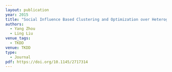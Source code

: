 ```yaml
---
layout: publication
year: 2015
title: "Social Influence Based Clustering and Optimization over Heterogeneous Information Networks"
authors:
  - Yang Zhou
  - Ling Liu
venue_tags:
  - TKDD
venue: TKDD
type:
  - Journal
pdf: https://doi.org/10.1145/2717314
---
```

